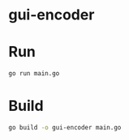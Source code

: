 # gui-encoder

# Run
```bash
go run main.go
```

# Build
```bash
go build -o gui-encoder main.go
```